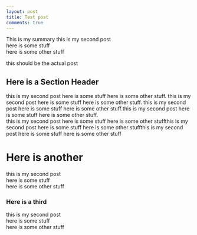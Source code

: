 ```yaml
---
layout: post
title: Test post
comments: true
---
```


This is my summary
this is my second post  
here is some stuff  
here is some other stuff

<!--more-->

this should be the actual post

## Here is a Section Header

this is my second post  here is some stuff  here is some other stuff. this is my second post  here is some stuff  here is some other stuff. this is my second post  here is some stuff  here is some other stuff.this is my second post  here is some stuff  here is some other stuff.  
this is my second post  here is some stuff  here is some other stuffthis is my second post  here is some stuff  here is some other stuffthis is my second post  here is some stuff  here is some other stuff


# Here is another 

this is my second post  
here is some stuff  
here is some other stuff

### Here is a third

this is my second post  
here is some stuff  
here is some other stuff